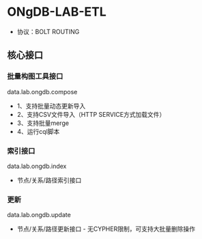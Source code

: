 # ONgDB-LAB-ETL
- 协议：BOLT ROUTING

## 核心接口
### 批量构图工具接口
data.lab.ongdb.compose
- 1、支持批量动态更新导入
- 2、支持CSV文件导入（HTTP SERVICE方式加载文件）
- 3、支持批量merge
- 4、运行cql脚本

### 索引接口
data.lab.ongdb.index
- 节点/关系/路径索引接口

### 更新
data.lab.ongdb.update
- 节点/关系/路径更新接口 - 无CYPHER限制，可支持大批量删除操作


